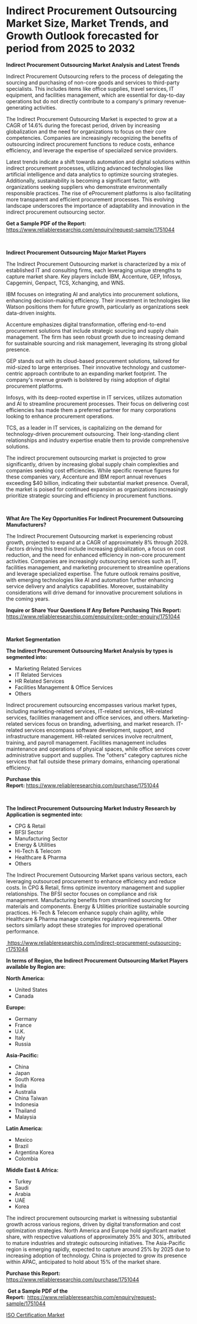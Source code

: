 <p><h1>Indirect Procurement Outsourcing Market Size, Market Trends, and Growth Outlook forecasted for period from 2025 to 2032</h1></p><p><strong>Indirect Procurement Outsourcing Market Analysis and Latest Trends</strong></p>
<p><p>Indirect Procurement Outsourcing refers to the process of delegating the sourcing and purchasing of non-core goods and services to third-party specialists. This includes items like office supplies, travel services, IT equipment, and facilities management, which are essential for day-to-day operations but do not directly contribute to a company's primary revenue-generating activities.</p><p>The Indirect Procurement Outsourcing Market is expected to grow at a CAGR of 14.6% during the forecast period, driven by increasing globalization and the need for organizations to focus on their core competencies. Companies are increasingly recognizing the benefits of outsourcing indirect procurement functions to reduce costs, enhance efficiency, and leverage the expertise of specialized service providers. </p><p>Latest trends indicate a shift towards automation and digital solutions within indirect procurement processes, utilizing advanced technologies like artificial intelligence and data analytics to optimize sourcing strategies. Additionally, sustainability is becoming a significant factor, with organizations seeking suppliers who demonstrate environmentally responsible practices. The rise of eProcurement platforms is also facilitating more transparent and efficient procurement processes. This evolving landscape underscores the importance of adaptability and innovation in the indirect procurement outsourcing sector.</p></p>
<p><strong>Get a Sample PDF of the Report:&nbsp;</strong> <a href="https://www.reliableresearchiq.com/enquiry/request-sample/1751044?utm_campaign=2783&utm_medium=2&utm_source=Github&utm_content=ia&utm_term=09032025&utm_id=indirect-procurement-outsourcing">https://www.reliableresearchiq.com/enquiry/request-sample/1751044</a></p>
<p>&nbsp;</p>
<p><strong>Indirect Procurement Outsourcing Major Market Players</strong></p>
<p><p>The Indirect Procurement Outsourcing market is characterized by a mix of established IT and consulting firms, each leveraging unique strengths to capture market share. Key players include IBM, Accenture, GEP, Infosys, Capgemini, Genpact, TCS, Xchanging, and WNS.</p><p>IBM focuses on integrating AI and analytics into procurement solutions, enhancing decision-making efficiency. Their investment in technologies like Watson positions them for future growth, particularly as organizations seek data-driven insights.</p><p>Accenture emphasizes digital transformation, offering end-to-end procurement solutions that include strategic sourcing and supply chain management. The firm has seen robust growth due to increasing demand for sustainable sourcing and risk management, leveraging its strong global presence.</p><p>GEP stands out with its cloud-based procurement solutions, tailored for mid-sized to large enterprises. Their innovative technology and customer-centric approach contribute to an expanding market footprint. The company's revenue growth is bolstered by rising adoption of digital procurement platforms.</p><p>Infosys, with its deep-rooted expertise in IT services, utilizes automation and AI to streamline procurement processes. Their focus on delivering cost efficiencies has made them a preferred partner for many corporations looking to enhance procurement operations.</p><p>TCS, as a leader in IT services, is capitalizing on the demand for technology-driven procurement outsourcing. Their long-standing client relationships and industry expertise enable them to provide comprehensive solutions.</p><p>The indirect procurement outsourcing market is projected to grow significantly, driven by increasing global supply chain complexities and companies seeking cost efficiencies. While specific revenue figures for these companies vary, Accenture and IBM report annual revenues exceeding $40 billion, indicating their substantial market presence. Overall, the market is poised for continued expansion as organizations increasingly prioritize strategic sourcing and efficiency in procurement functions.</p></p>
<p>&nbsp;</p>
<p><strong>What Are The Key Opportunities For Indirect Procurement Outsourcing Manufacturers?</strong></p>
<p><p>The Indirect Procurement Outsourcing market is experiencing robust growth, projected to expand at a CAGR of approximately 8% through 2028. Factors driving this trend include increasing globalization, a focus on cost reduction, and the need for enhanced efficiency in non-core procurement activities. Companies are increasingly outsourcing services such as IT, facilities management, and marketing procurement to streamline operations and leverage specialized expertise. The future outlook remains positive, with emerging technologies like AI and automation further enhancing service delivery and analytics capabilities. Moreover, sustainability considerations will drive demand for innovative procurement solutions in the coming years.</p></p>
<p><strong>Inquire or Share Your Questions If Any Before Purchasing This Report:</strong> <a href="https://www.reliableresearchiq.com/enquiry/pre-order-enquiry/1751044?utm_campaign=2783&utm_medium=2&utm_source=Github&utm_content=ia&utm_term=09032025&utm_id=indirect-procurement-outsourcing">https://www.reliableresearchiq.com/enquiry/pre-order-enquiry/1751044</a></p>
<p>&nbsp;</p>
<p><strong>Market Segmentation</strong></p>
<p><strong>The Indirect Procurement Outsourcing Market Analysis by types is segmented into:</strong></p>
<p><ul><li>Marketing Related Services</li><li>IT Related Services</li><li>HR Related Services</li><li>Facilities Management & Office Services</li><li>Others</li></ul></p>
<p><p>Indirect procurement outsourcing encompasses various market types, including marketing-related services, IT-related services, HR-related services, facilities management and office services, and others. Marketing-related services focus on branding, advertising, and market research. IT-related services encompass software development, support, and infrastructure management. HR-related services involve recruitment, training, and payroll management. Facilities management includes maintenance and operations of physical spaces, while office services cover administrative support and supplies. The "others" category captures niche services that fall outside these primary domains, enhancing operational efficiency.</p></p>
<p><strong>Purchase this Report:&nbsp;</strong><a href="https://www.reliableresearchiq.com/purchase/1751044?utm_campaign=2783&utm_medium=2&utm_source=Github&utm_content=ia&utm_term=09032025&utm_id=indirect-procurement-outsourcing">https://www.reliableresearchiq.com/purchase/1751044</a></p>
<p>&nbsp;</p>
<p><strong>The Indirect Procurement Outsourcing Market Industry Research by Application is segmented into:</strong></p>
<p><ul><li>CPG & Retail</li><li>BFSI Sector</li><li>Manufacturing Sector</li><li>Energy & Utilities</li><li>Hi-Tech & Telecom</li><li>Healthcare & Pharma</li><li>Others</li></ul></p>
<p><p>The Indirect Procurement Outsourcing Market spans various sectors, each leveraging outsourced procurement to enhance efficiency and reduce costs. In CPG & Retail, firms optimize inventory management and supplier relationships. The BFSI sector focuses on compliance and risk management. Manufacturing benefits from streamlined sourcing for materials and components. Energy & Utilities prioritize sustainable sourcing practices. Hi-Tech & Telecom enhance supply chain agility, while Healthcare & Pharma manage complex regulatory requirements. Other sectors similarly adopt these strategies for improved operational performance.</p></p>
<p><a href="https://www.reliableresearchiq.com/indirect-procurement-outsourcing-r1751044?utm_campaign=2783&utm_medium=2&utm_source=Github&utm_content=ia&utm_term=09032025&utm_id=indirect-procurement-outsourcing">&nbsp;https://www.reliableresearchiq.com/indirect-procurement-outsourcing-r1751044</a></p>
<p><strong>In terms of Region, the Indirect Procurement Outsourcing Market Players available by Region are:</strong></p>
<p>
    <p> <strong> North America: </strong>
        <ul>
            <li>United States</li>
            <li>Canada</li>
        </ul>
        </p> 
    <p> <strong> Europe: </strong>
        <ul>
            <li>Germany</li>
            <li>France</li>
            <li>U.K.</li>
            <li>Italy</li>
            <li>Russia</li>
        </ul>
        </p> 
    <p> <strong> Asia-Pacific: </strong>
        <ul>
            <li>China</li>
            <li>Japan</li>
            <li>South Korea</li>
            <li>India</li>
            <li>Australia</li>
            <li>China Taiwan</li>
            <li>Indonesia</li>
            <li>Thailand</li>
            <li>Malaysia</li>
        </ul>
        </p> 
    <p> <strong> Latin America: </strong>
        <ul>
            <li>Mexico</li>
            <li>Brazil</li>
            <li>Argentina Korea</li>
            <li>Colombia</li>
        </ul>
        </p> 
    <p> <strong> Middle East & Africa: </strong>
        <ul>
            <li>Turkey</li>
            <li>Saudi</li>
            <li>Arabia</li>
            <li>UAE</li>
            <li>Korea</li>
        </ul>
    </p>
    </p>
<p><p>The indirect procurement outsourcing market is witnessing substantial growth across various regions, driven by digital transformation and cost optimization strategies. North America and Europe hold significant market share, with respective valuations of approximately 35% and 30%, attributed to mature industries and strategic outsourcing initiatives. The Asia-Pacific region is emerging rapidly, expected to capture around 25% by 2025 due to increasing adoption of technology. China is projected to grow its presence within APAC, anticipated to hold about 15% of the market share.</p></p>
<p><strong>Purchase this Report: </strong><a href="https://www.reliableresearchiq.com/purchase/1751044?utm_campaign=2783&utm_medium=2&utm_source=Github&utm_content=ia&utm_term=09032025&utm_id=indirect-procurement-outsourcing">https://www.reliableresearchiq.com/purchase/1751044</a></p>
<p>&nbsp;<strong>Get a Sample PDF of the Report:&nbsp;&nbsp;</strong><a href="https://www.reliableresearchiq.com/enquiry/request-sample/1751044?utm_campaign=2783&utm_medium=2&utm_source=Github&utm_content=ia&utm_term=09032025&utm_id=indirect-procurement-outsourcing">https://www.reliableresearchiq.com/enquiry/request-sample/1751044</a></p>
<p><strong></strong></p>
<p><p><a href="https://github.com/ngozudapshi/Market-Research-Report-List-1/blob/main/iso-certification-market.md?utm_campaign=2783&utm_medium=2&utm_source=Github&utm_content=ia&utm_term=09032025&utm_id=indirect-procurement-outsourcing">ISO Certification Market</a></p></p>